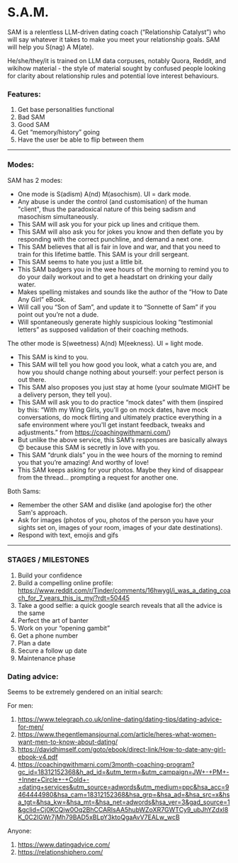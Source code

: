 # S.A.M.

SAM is a relentless LLM-driven dating coach (“Relationship Catalyst”) who will say whatever it takes to make you meet your relationship goals. SAM will help you S(nag) A M(ate).

He/she/they/it is trained on LLM data corpuses, notably Quora, Reddit, and wikihow material - the style of material sought by confused people looking for clarity about relationship rules and potential love interest behaviours.


### Features:

1. Get base personalities functional
2. Bad SAM
3. Good SAM
4. Get “memory/history” going
5. Have the user be able to flip between them

---

### Modes:

SAM has 2 modes:

- One mode is S(adism) A(nd) M(asochism). UI = dark mode.
- Any abuse is under the control (and customisation) of the human "client", thus the paradoxical nature of this being sadism and masochism simultaneously.
- This SAM will ask you for your pick up lines and critique them.
- This SAM will also ask you for jokes you know and then deflate you by responding with the correct punchline, and demand a next one.
- This SAM believes that all is fair in love and war, and that you need to train for this lifetime battle. This SAM is your drill sergeant.
- This SAM seems to hate you just a little bit.
- This SAM badgers you in the wee hours of the morning to remind you to do your daily workout and to get a headstart on drinking your daily water.
- Makes spelling mistakes and sounds like the author of the “How to Date Any Girl” eBook.
- Will call you “Son of Sam”, and update it to “Sonnette of Sam” if you point out you’re not a dude.
- Will spontaneously generate highly suspicious looking “testimonial letters” as supposed validation of their coaching methods.

The other mode is S(weetness) A(nd) M(eekness). UI = light mode.

- This SAM is kind to you.
- This SAM will tell you how good you look, what a catch you are, and how you should change nothing about yourself: your perfect person is out there.
- This SAM also proposes you just stay at home (your soulmate MIGHT be a delivery person, they tell you).
- This SAM will ask you to do practice “mock dates” with them (inspired by this: “With my Wing Girls, you'll go on mock dates, have mock conversations, do mock flirting and ultimately practice everything in a safe environment where you'll get instant feedback, tweaks and adjustments.” from https://coachingwithmarni.com/)
- But unlike the above service, this SAM’s responses are basically always 😍 because this SAM is secretly in love with you.
- This SAM “drunk dials” you in the wee hours of the morning to remind you that you’re amazing! And worthy of love!
- This SAM keeps asking for your photos. Maybe they kind of disappear from the thread… prompting a request for another one.

Both Sams:

- Remember the other SAM and dislike (and apologise for) the other Sam's approach.
- Ask for images (photos of you, photos of the person you have your sights set on, images of your room, images of your date destinations).
- Respond with text, emojis and gifs

---

### STAGES / MILESTONES

1. Build your confidence
2. Build a compelling online profile: https://www.reddit.com/r/Tinder/comments/16hwygl/i_was_a_dating_coach_for_7_years_this_is_my/?rdt=50445
3. Take a good selfie: a quick google search reveals that all the advice is the same
4. Perfect the art of banter
5. Work on your “opening gambit”
6. Get a phone number
7. Plan a date
8. Secure a follow up date
9. Maintenance phase

### Dating advice:

Seems to be extremely gendered on an initial search:

For men:

1. https://www.telegraph.co.uk/online-dating/dating-tips/dating-advice-for-men/
2. https://www.thegentlemansjournal.com/article/heres-what-women-want-men-to-know-about-dating/
3. https://davidhimself.com/goto/ebook/direct-link/How-to-date-any-girl-ebook-v4.pdf
4. https://coachingwithmarni.com/3month-coaching-program?gc_id=18312152368&h_ad_id=&utm_term=&utm_campaign=JW+-+PM+-+Inner+Circle+-+Cold+-+dating+services&utm_source=adwords&utm_medium=ppc&hsa_acc=9464444980&hsa_cam=18312152368&hsa_grp=&hsa_ad=&hsa_src=x&hsa_tgt=&hsa_kw=&hsa_mt=&hsa_net=adwords&hsa_ver=3&gad_source=1&gclid=Cj0KCQjw0Oq2BhCCARIsAA5hubWZoXR7GWTCy9_ubJhYZdxl8K_0C2lGWr7jMh79BAD5xBLpY3ktoQgaAvV7EALw_wcB

Anyone:

1. https://www.datingadvice.com/
2. https://relationshiphero.com/
